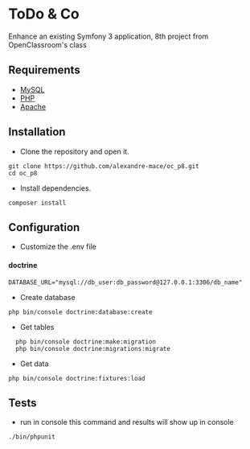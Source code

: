 # ToDo & Co

Enhance an existing Symfony 3 application, 8th project from OpenClassroom's class

## Requirements 
*   [MySQL](https://www.mysql.com/fr/)
*   [PHP](http://php.net/manual/fr/intro-whatis.php)
*   [Apache](https://www.apache.org/)

## Installation 
*   Clone the repository and open it.

```
git clone https://github.com/alexandre-mace/oc_p8.git
cd oc_p8
```

*   Install dependencies.

```
composer install
```

## Configuration
*   Customize the .env file

#### doctrine
```
DATABASE_URL="mysql://db_user:db_password@127.0.0.1:3306/db_name"
```

*   Create database 

```
php bin/console doctrine:database:create
```

*   Get tables 

```
  php bin/console doctrine:make:migration
  php bin/console doctrine:migrations:migrate
```

*   Get data

```
php bin/console doctrine:fixtures:load
```

## Tests
*   run in console this command and results will show up in console
```
./bin/phpunit 
```